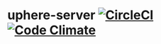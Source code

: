 # uphere-server [![CircleCI](https://circleci.com/gh/uphere2017/uphere-server/tree/dev.svg?style=svg)](https://circleci.com/gh/uphere2017/uphere-server/tree/dev)  [![Code Climate](https://codeclimate.com/github/uphere2017/uphere-server/badges/gpa.svg)](https://codeclimate.com/github/uphere2017/uphere-server)
